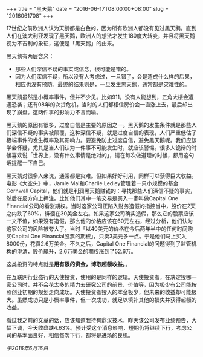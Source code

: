 +++
title = "黑天鹅"
date = "2016-06-17T08:00:00+08:00"
slug = "2016061708"
+++

17世纪之前欧洲人认为天鹅都是白色的，因为所有欧洲人都没有见过黑天鹅。直到人们在澳大利亚发现了黑天鹅，欧洲人的想法才发生180度大转变，并且将黑天鹅视为不吉利的象征，这便是「黑天鹅」的由来。

黑天鹅有两层含义：

* 那些人们深信不疑的事实或信念，很可能是错的。
* 因为人们深信不疑，所以没有人考虑过，一旦错了，会是造成什么样的后果，相应也没有预防。最终的结果则是，一旦发生黑天鹅，通常都是灾难性的。

黑天鹅虽然是小概率事件，但并不少见。比如911，没有人能想到，五角大楼会遭遇恐袭；还有08年的次贷危机，当时的人们都相信房价会一直涨上去，最后却出现了崩盘。这两件事的影响力不言而喻。

黑天鹅的原因有很多，过度自信是主要的原因之一。黑天鹅的发生条件就是那些人们深信不疑的事实被颠覆，这种深信不疑，就是过度自信的表现，人们严重低估了极端事件的发生概率及其影响力。要避免防止过度自信，避免黑天鹅呢。我们应该学会怀疑，尤其是当人们认为一件事不可能发生时，就应该警惕。很多人诡辩的时候喜欢说「世界上，没有什么事情是绝对的」，请在每次做道理的时候，都用这句话提醒一下自己。

黑天鹅对很多人来说，通常都是灾难。但如果好好利用，同样可以获得巨大收益。电影《大空头》中，Jamie Mai和Charlie Ledley管理着一只小规模的基金Cornwall Capital，他们就是利润黑天鹅赚钱的：寻找那些人们深信不疑的事实，然后在反方向上押注。比如他们其中一笔交易是买入一家叫做Capital One Financial公司的看涨期权。当时这家公司正陷入财务造假的指控当中，股价在2天之内跌了60%，徘徊在30美金左右。如果这家公司确实造假，那么它的股票应该一文不值，如果没有造假，那么他的价格应该在60元左右，经过分析，他们认为这家公司的风险被夸大了。当时「以40美元的价格在今后两年半中的任何时间购买Capital One Financial股票的期权」，只卖3美元多一点。于是他们马上买入8000份，花费2.6万美金。不久之后，Capital One Financial的问题得到了监管机构的澄清，股价飙升，2.6万美金的期权涨到了52.6万。

这类投资的特点就是**用有限的资金，博取超额收益。**。

在互联网行业盛行的天使投资，使用的是同样的逻辑。天使投资者，在决定投哪一家公司时，并不会花太多的精力去研究公司的前景、价值等，因为极少有公司能按照创业初期的规划走向成功。天使投资者投入的本金极少，但未来的收益却可能极大。虽然成功只是小概率事件，但一次成功，就足以填补其他的损失并获得超额的收益。

看过我之前的文章的话，应该知道我持有鼎汉技术，昨天该公司发布业绩预告，大幅下调，今天收盘跌4.63%。预计受这个消息影响，短期仍将继续下行，考虑公司的基本面良好，相信每次下行，都将是进场的良机。

*于2016年6月16日*

